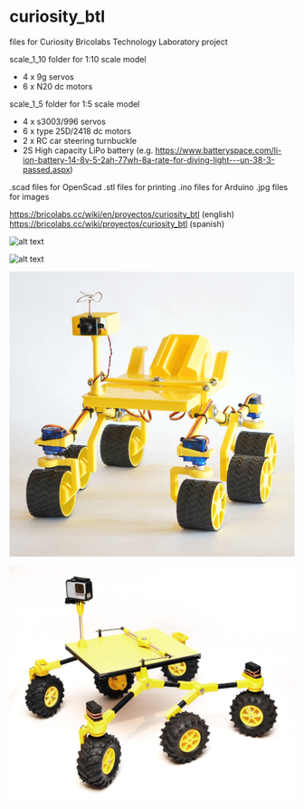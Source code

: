 # curiosity_btl
files for Curiosity Bricolabs Technology Laboratory project

scale_1_10 folder for 1:10 scale model
- 4 x 9g servos
- 6 x N20 dc motors

scale_1_5 folder for 1:5 scale model
- 4 x s3003/996 servos
- 6 x type 25D/2418 dc motors
- 2 x RC car steering turnbuckle
- 2S High capacity LiPo battery (e.g. https://www.batteryspace.com/li-ion-battery-14-8v-5-2ah-77wh-8a-rate-for-diving-light---un-38-3-passed.aspx)

.scad files for OpenScad
.stl files for printing
.ino files for Arduino
.jpg files for images

https://bricolabs.cc/wiki/en/proyectos/curiosity_btl (english)
https://bricolabs.cc/wiki/proyectos/curiosity_btl (spanish)

![alt text](https://github.com/fstdp/curiosity_btl/blob/master/curiosities.jpg)

![alt text](https://github.com/fstdp/curiosity_btl/blob/master/randall_munroe_curiosity.jpg)

![alt text](https://github.com/felixstdp/curiosity_btl/blob/master/curiosity_btl_1_10.jpg)

![alt text](https://github.com/felixstdp/curiosity_btl/blob/master/curiosity_btl_1_5.jpg)
